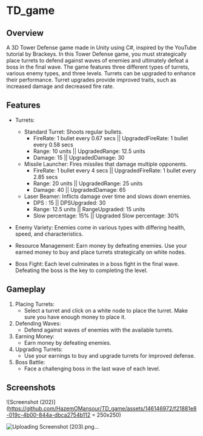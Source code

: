 # TD_game

## Overview
A 3D Tower Defense game made in Unity using C#, inspired by the YouTube tutorial by Brackeys. In this Tower Defense game, you must strategically place turrets to defend against waves of enemies and ultimately defeat a boss in the final wave. The game features three different types of turrets, various enemy types, and three levels. Turrets can be upgraded to enhance their performance. Turret upgrades provide improved traits, such as increased damage and decreased fire rate.

## Features
- Turrets:
  - Standard Turret: Shoots regular bullets.
    - FireRate: 1 bullet every 0.67 secs || UpgradedFireRate: 1 bullet every 0.58 secs
    - Range: 10 units || UpgradedRange: 12.5 units
    - Damage: 15 || UpgradedDamage: 30
  - Missile Launcher: Fires missiles that damage multiple opponents.
    - FireRate: 1 bullet every 4 secs || UpgradedFireRate: 1 bullet every 2.85 secs
    - Range: 20 units || UpgradedRange: 25 units
    - Damage: 40 || UpgradedDamage: 65
  - Laser Beamer: Inflicts damage over time and slows down enemies.
    - DPS : 15 || DPSUpgraded: 30
    - Range: 12.5 units || RangeUpgraded: 15 units
    - Slow percentage: 15% || Upgraded Slow percentage: 30%

- Enemy Variety:
  Enemies come in various types with differing health, speed, and characteristics.


- Resource Management:
Earn money by defeating enemies.
Use your earned money to buy and place turrets strategically on white nodes.

- Boss Fight:
Each level culminates in a boss fight in the final wave. Defeating the boss is the key to completing the level.

## Gameplay
1. Placing Turrets:
   - Select a turret and click on a white node to place the turret. Make sure you have enough money to place it.
2. Defending Waves:
   - Defend against waves of enemies with the available turrets.
3. Earning Money:
   - Earn money by defeating enemies.
4. Upgrading Turrets:
   - Use your earnings to buy and upgrade turrets for improved defense.
5. Boss Battle:
   - Face a challenging boss in the last wave of each level.

## Screenshots
![Screenshot (202)](https://github.com/HazemOMansour/TD_game/assets/146146972/f21881e8-019c-4b00-844a-dbca2754b112 = 250x250)

![Uploading Screenshot (203).png…]()
